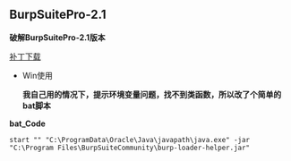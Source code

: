 ## BurpSuitePro-2.1

**破解BurpSuitePro-2.1版本**

[补丁下载](http://pan.ximcx.cn/show/%E6%B8%97%E9%80%8F%E6%B5%8B%E8%AF%95%E5%B7%A5%E5%85%B7/%E6%8A%93%E5%8C%85%E5%B7%A5%E5%85%B7%E9%9B%86%E5%90%88/Burp%20Suite%20Pro%E7%A0%B4%E8%A7%A3%E7%89%88%E9%9B%86%E5%90%88/2.1.x/BurpSuite_pro_v2.1%E7%A0%B4%E8%A7%A3%E7%89%88.rar)

- Win使用

  **我自己用的情况下，提示环境变量问题，找不到类函数，所以改了个简单的bat脚本**


**bat_Code**

`start "" "C:\ProgramData\Oracle\Java\javapath\java.exe" -jar "C:\Program Files\BurpSuiteCommunity\burp-loader-helper.jar"`
